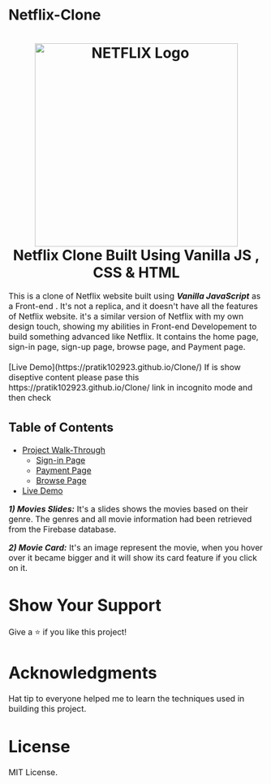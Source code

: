 # Netflix-Clone

<h1 align="center">
  <img title="Netflix" src="https://fhsknightlife.com/wp-content/uploads/2020/04/uVASXqvMzyUrAPfSn9pMtxOC7s89ulzdDKBdtqCP.png" alt="NETFLIX Logo" width="400" />
  <br>
  Netflix Clone Built Using Vanilla JS , CSS & HTML
</h1>

<p><font size="3">
  This is a clone of Netflix website built using <strong><em>Vanilla JavaScript</em></strong> as a Front-end . It's not a replica, and it     doesn't have all the features of Netflix website. it's a similar version of Netflix with my own design touch, showing my abilities in Front-end Developement to build something advanced       like Netflix. It contains the home page, sign-in page, sign-up page, browse page, and Payment page.
  <br><br> 
  [Live Demo](https://pratik102923.github.io/Clone/)
  If is show diseptive content please pase this https://pratik102923.github.io/Clone/
  link in incognito mode and then check
</p>

## Table of Contents

- [Project Walk-Through](https://pratik102923.github.io/Clone/)
  - [Sign-in Page](https://pratik102923.github.io/Clone/signin.html)
  - [Payment Page](https://pratik102923.github.io/Clone/paymentht.html)
  - [Browse Page](https://pratik102923.github.io/Clone/main.html)
- [Live Demo](https://pratik102923.github.io/Clone/)



***1) Movies Slides:***
It's a slides shows the movies based on their genre.  The genres and all movie information had been retrieved from the Firebase database.

***2) Movie Card:***
It's an image represent the movie, when you hover over it became bigger and it will show its card feature if you click on it.




# Show Your Support

Give a ⭐️ if you like this project!

# Acknowledgments

Hat tip to everyone helped me to learn the techniques used in building this project.

# License 

MIT License.


